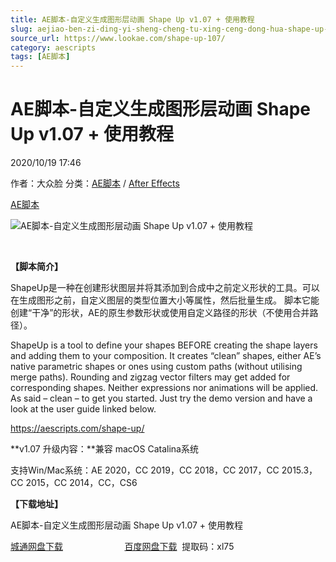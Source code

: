 ```yaml
---
title: AE脚本-自定义生成图形层动画 Shape Up v1.07 + 使用教程
slug: aejiao-ben-zi-ding-yi-sheng-cheng-tu-xing-ceng-dong-hua-shape-up-v1-07-shi-yong-jiao-cheng
source_url: https://www.lookae.com/shape-up-107/
category: aescripts
tags: [AE脚本]
---
```

# AE脚本-自定义生成图形层动画 Shape Up v1.07 + 使用教程

2020/10/19 17:46

作者：大众脸
分类：[AE脚本](https://www.lookae.com/after-effects/aescripts/) / [After Effects](https://www.lookae.com/after-effects/)

[AE脚本](https://www.lookae.com/tag/ae%e8%84%9a%e6%9c%ac/)

![AE脚本-自定义生成图形层动画 Shape Up v1.07 + 使用教程](https://www.lookae.com/wp-content/uploads/2019/05/Shape-Up-.jpg "AE脚本-自定义生成图形层动画 Shape Up v1.07 + 使用教程-LookAE.com")

﻿

**【脚本简介】**

ShapeUp是一种在创建形状图层并将其添加到合成中之前定义形状的工具。可以在生成图形之前，自定义图层的类型位置大小等属性，然后批量生成。 脚本它能创建“干净”的形状，AE的原生参数形状或使用自定义路径的形状（不使用合并路径）。

ShapeUp is a tool to define your shapes BEFORE creating the shape layers and adding them to your composition. It creates “clean” shapes, either AE’s native parametric shapes or ones using custom paths (without utilising merge paths). Rounding and zigzag vector filters may get added for corresponding shapes. Neither expressions nor animations will be applied. As said – clean – to get you started. Just try the demo version and have a look at the user guide linked below.

https://aescripts.com/shape-up/

**v1.07 升级内容：**兼容 macOS Catalina系统

支持Win/Mac系统：AE 2020，CC 2019，CC 2018，CC 2017，CC 2015.3，CC 2015，CC 2014，CC，CS6

**【下载地址】**

AE脚本-自定义生成图形层动画 Shape Up v1.07 + 使用教程

[城通网盘下载](https://089u.com/file/680462-467560811)                         [百度网盘下载](https://pan.baidu.com/s/1u7v0JcPfUFyh41WhKto7GQ)  提取码：xl75
